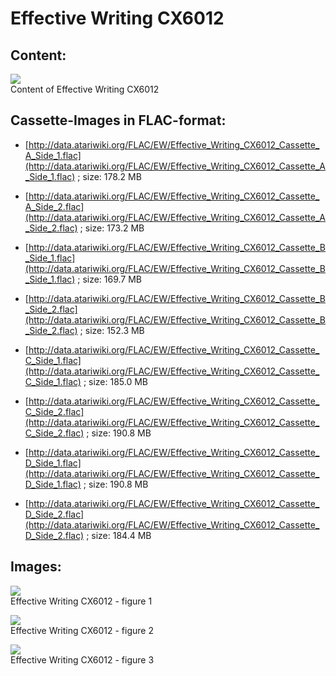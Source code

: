 # Effective Writing CX6012  
## Content:  
![](attachments/Effective+Writing+CX6012.jpg)  
Content of Effective Writing CX6012  
  
  
## Cassette-Images in FLAC-format:  
- [http://data.atariwiki.org/FLAC/EW/Effective_Writing_CX6012_Cassette_A_Side_1.flac](http://data.atariwiki.org/FLAC/EW/Effective_Writing_CX6012_Cassette_A_Side_1.flac) ; size: 178.2 MB  
  
- [http://data.atariwiki.org/FLAC/EW/Effective_Writing_CX6012_Cassette_A_Side_2.flac](http://data.atariwiki.org/FLAC/EW/Effective_Writing_CX6012_Cassette_A_Side_2.flac) ; size: 173.2 MB  
  
- [http://data.atariwiki.org/FLAC/EW/Effective_Writing_CX6012_Cassette_B_Side_1.flac](http://data.atariwiki.org/FLAC/EW/Effective_Writing_CX6012_Cassette_B_Side_1.flac) ; size: 169.7 MB  
  
- [http://data.atariwiki.org/FLAC/EW/Effective_Writing_CX6012_Cassette_B_Side_2.flac](http://data.atariwiki.org/FLAC/EW/Effective_Writing_CX6012_Cassette_B_Side_2.flac) ; size: 152.3 MB  
  
- [http://data.atariwiki.org/FLAC/EW/Effective_Writing_CX6012_Cassette_C_Side_1.flac](http://data.atariwiki.org/FLAC/EW/Effective_Writing_CX6012_Cassette_C_Side_1.flac) ; size: 185.0 MB  
  
- [http://data.atariwiki.org/FLAC/EW/Effective_Writing_CX6012_Cassette_C_Side_2.flac](http://data.atariwiki.org/FLAC/EW/Effective_Writing_CX6012_Cassette_C_Side_2.flac) ; size: 190.8 MB  
  
- [http://data.atariwiki.org/FLAC/EW/Effective_Writing_CX6012_Cassette_D_Side_1.flac](http://data.atariwiki.org/FLAC/EW/Effective_Writing_CX6012_Cassette_D_Side_1.flac) ; size: 190.8 MB  
  
- [http://data.atariwiki.org/FLAC/EW/Effective_Writing_CX6012_Cassette_D_Side_2.flac](http://data.atariwiki.org/FLAC/EW/Effective_Writing_CX6012_Cassette_D_Side_2.flac) ; size: 184.4 MB  
  
## Images:  
![](attachments/P01.jpg)  
Effective Writing CX6012 - figure 1   
  
![](attachments/P02.jpg)  
Effective Writing CX6012 - figure 2   
  
![](attachments/P03.jpg)  
Effective Writing CX6012 - figure 3   
  
